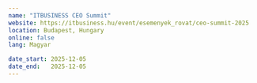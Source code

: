 ```yaml
---
name: "ITBUSINESS CEO Summit"
website: https://itbusiness.hu/event/esemenyek_rovat/ceo-summit-2025
location: Budapest, Hungary
online: false
lang: Magyar

date_start: 2025-12-05
date_end:   2025-12-05
---
```

